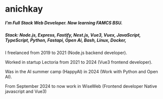 # anichkay
##### I'm Full Stack Web Developer. Now learning FAMCS BSU.
##### Stack: Node.js, Express, Fastify, Nest.js, Vue3, Vuex, JavaScript, TypeScript, Python, Fastapi, Open Ai, Bash, Linux, Docker,

I freelanced from 2019 to 2021 (Node.js backend developer).

Worked in startup Lectoria from 2021 to 2024 (Vue3 frontend developer).

Was in the AI summer camp (HappyAI) in 2024 (Work with Python and Open AI).

From September 2024 to now work in WiseWeb (Frontend developer Native javascript and Vue3)
